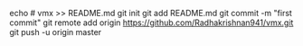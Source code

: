 echo # vmx >> README.md
git init
git add README.md
git commit -m "first commit"
git remote add origin https://github.com/Radhakrishnan941/vmx.git
git push -u origin master
